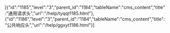 [{"id":"1185","level":"3","parent_id":"1184","tableName":"cms_content","title":"通用请求头","url":"/help/tyqqt1185.html"},{"id":"1186","level":"3","parent_id":"1184","tableName":"cms_content","title":"公共响应头","url":"/help/ggxyt1186.html"}]